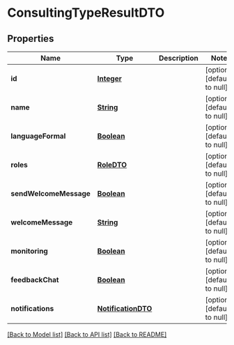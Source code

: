 # ConsultingTypeResultDTO
## Properties

Name | Type | Description | Notes
------------ | ------------- | ------------- | -------------
**id** | [**Integer**](integer.md) |  | [optional] [default to null]
**name** | [**String**](string.md) |  | [optional] [default to null]
**languageFormal** | [**Boolean**](boolean.md) |  | [optional] [default to null]
**roles** | [**RoleDTO**](RoleDTO.md) |  | [optional] [default to null]
**sendWelcomeMessage** | [**Boolean**](boolean.md) |  | [optional] [default to null]
**welcomeMessage** | [**String**](string.md) |  | [optional] [default to null]
**monitoring** | [**Boolean**](boolean.md) |  | [optional] [default to null]
**feedbackChat** | [**Boolean**](boolean.md) |  | [optional] [default to null]
**notifications** | [**NotificationDTO**](NotificationDTO.md) |  | [optional] [default to null]

[[Back to Model list]](../README.md#documentation-for-models) [[Back to API list]](../README.md#documentation-for-api-endpoints) [[Back to README]](../README.md)


